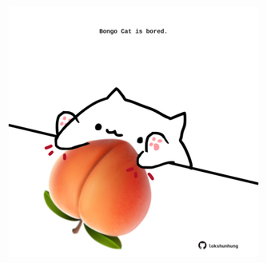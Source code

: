 <!-- built at 30/12/2022, 04:00:58 UTC -->
<p align="center">
  <img width="500" height="500" src="./ReadmeImage.svg">
</p>
